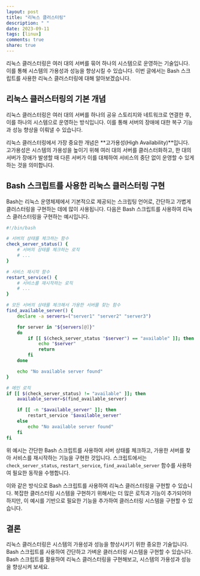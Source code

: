 ```yaml
---
layout: post
title: "리눅스 클러스터링"
description: " "
date: 2023-09-11
tags: [linux]
comments: true
share: true
---
```


리눅스 클러스터링은 여러 대의 서버를 묶어 하나의 시스템으로 운영하는 기술입니다. 이를 통해 시스템의 가용성과 성능을 향상시킬 수 있습니다. 이번 글에서는 Bash 스크립트를 사용한 리눅스 클러스터링에 대해 알아보겠습니다.

## 리눅스 클러스터링의 기본 개념

리눅스 클러스터링은 여러 대의 서버를 하나의 공유 스토리지와 네트워크로 연결한 후, 이를 하나의 시스템으로 운영하는 방식입니다. 이를 통해 서버의 장애에 대한 복구 기능과 성능 향상을 이뤄낼 수 있습니다.

리눅스 클러스터링에서 가장 중요한 개념은 **고가용성(High Availability)**입니다. 고가용성은 시스템의 가용성을 높이기 위해 여러 대의 서버를 클러스터화하고, 한 대의 서버가 장애가 발생할 때 다른 서버가 이를 대체하여 서비스의 중단 없이 운영할 수 있게 하는 것을 의미합니다.

## Bash 스크립트를 사용한 리눅스 클러스터링 구현

Bash는 리눅스 운영체제에서 기본적으로 제공되는 스크립팅 언어로, 간단하고 가볍게 클러스터링을 구현하는 데에 많이 사용됩니다. 다음은 Bash 스크립트를 사용하여 리눅스 클러스터링을 구현하는 예시입니다.

```bash
#!/bin/bash

# 서버의 상태를 체크하는 함수
check_server_status() {
    # 서버의 상태를 체크하는 로직
    # ...
}

# 서비스 재시작 함수
restart_service() {
    # 서비스를 재시작하는 로직
    # ...
}

# 모든 서버의 상태를 체크해서 가용한 서버를 찾는 함수
find_available_server() {
    declare -a servers=("server1" "server2" "server3")

    for server in "${servers[@]}"
    do
        if [[ $(check_server_status "$server") == "available" ]]; then
            echo "$server"
            return
        fi
    done

    echo "No available server found"
}

# 메인 로직
if [[ $(check_server_status) != "available" ]]; then
    available_server=$(find_available_server)

    if [[ -n "$available_server" ]]; then
        restart_service "$available_server"
    else
        echo "No available server found"
    fi
fi
```

위 예시는 간단한 Bash 스크립트를 사용하여 서버 상태를 체크하고, 가용한 서버를 찾아 서비스를 재시작하는 기능을 구현한 것입니다. 스크립트에서는 `check_server_status`, `restart_service`, `find_available_server` 함수를 사용하여 필요한 동작을 수행합니다.

이와 같은 방식으로 Bash 스크립트를 사용하여 리눅스 클러스터링을 구현할 수 있습니다. 복잡한 클러스터링 시스템을 구현하기 위해서는 더 많은 로직과 기능이 추가되어야 하지만, 이 예시를 기반으로 필요한 기능을 추가하여 클러스터링 시스템을 구현할 수 있습니다.

## 결론

리눅스 클러스터링은 시스템의 가용성과 성능을 향상시키기 위한 중요한 기술입니다. Bash 스크립트를 사용하여 간단하고 가벼운 클러스터링 시스템을 구현할 수 있습니다. Bash 스크립트를 활용하여 리눅스 클러스터링을 구현해보고, 시스템의 가용성과 성능을 향상시켜 보세요.